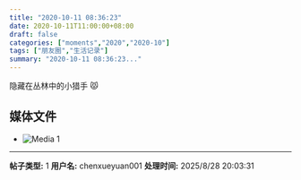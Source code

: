 ```yaml
---
title: "2020-10-11 08:36:23"
date: 2020-10-11T11:00:00+08:00
draft: false
categories: ["moments","2020","2020-10"]
tags: ["朋友圈","生活记录"]
summary: "2020-10-11 08:36:23..."
---
```


隐藏在丛林中的小猎手 😾

## 媒体文件

- ![Media 1](/Moments/photos/2020-10-11/202010110836230.jpg)

---

**帖子类型:** 1
**用户名:** chenxueyuan001
**处理时间:** 2025/8/28 20:03:31